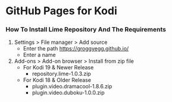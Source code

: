 # GitHub Pages for Kodi

### How To Install Lime Repository And The Requirements

1. Settings > File manager > Add source
    - Enter the path https://groggyegg.github.io/
    - Enter a name
2. Add-ons > Add-on browser > Install from zip file
    - For Kodi 19 & Newer Release
        - repository.lime-1.0.3.zip
    - For Kodi 18 & Older Release
        - plugin.video.dramacool-1.8.6.zip
        - plugin.video.duboku-1.0.0.zip
